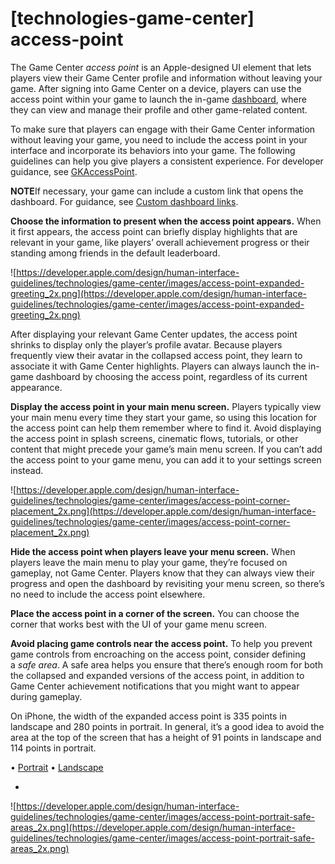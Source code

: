 # **[technologies-game-center] access-point**

The Game Center *access point* is an Apple-designed UI element that lets players view their Game Center profile and information without leaving your game. After signing into Game Center on a device, players can use the access point within your game to launch the in-game [dashboard](https://developer.apple.com/design/human-interface-guidelines/technologies/game-center/dashboard), where they can view and manage their profile and other game-related content.

To make sure that players can engage with their Game Center information without leaving your game, you need to include the access point in your interface and incorporate its behaviors into your game. The following guidelines can help you give players a consistent experience. For developer guidance, see [GKAccessPoint](https://developer.apple.com/documentation/gamekit/gkaccesspoint).

**NOTE**If necessary, your game can include a custom link that opens the dashboard. For guidance, see [Custom dashboard links](https://developer.apple.com/design/human-interface-guidelines/technologies/game-center/custom-dashboard-links).

**Choose the information to present when the access point appears.** When it first appears, the access point can briefly display highlights that are relevant in your game, like players’ overall achievement progress or their standing among friends in the default leaderboard.

![https://developer.apple.com/design/human-interface-guidelines/technologies/game-center/images/access-point-expanded-greeting_2x.png](https://developer.apple.com/design/human-interface-guidelines/technologies/game-center/images/access-point-expanded-greeting_2x.png)

After displaying your relevant Game Center updates, the access point shrinks to display only the player’s profile avatar. Because players frequently view their avatar in the collapsed access point, they learn to associate it with Game Center highlights. Players can always launch the in-game dashboard by choosing the access point, regardless of its current appearance.

**Display the access point in your main menu screen.** Players typically view your main menu every time they start your game, so using this location for the access point can help them remember where to find it. Avoid displaying the access point in splash screens, cinematic flows, tutorials, or other content that might precede your game’s main menu screen. If you can’t add the access point to your game menu, you can add it to your settings screen instead.

![https://developer.apple.com/design/human-interface-guidelines/technologies/game-center/images/access-point-corner-placement_2x.png](https://developer.apple.com/design/human-interface-guidelines/technologies/game-center/images/access-point-corner-placement_2x.png)

**Hide the access point when players leave your menu screen.** When players leave the main menu to play your game, they’re focused on gameplay, not Game Center. Players know that they can always view their progress and open the dashboard by revisiting your menu screen, so there’s no need to include the access point elsewhere.

**Place the access point in a corner of the screen.** You can choose the corner that works best with the UI of your game menu screen.

**Avoid placing game controls near the access point.** To help you prevent game controls from encroaching on the access point, consider defining a *safe area*. A safe area helps you ensure that there’s enough room for both the collapsed and expanded versions of the access point, in addition to Game Center achievement notifications that you might want to appear during gameplay.

On iPhone, the width of the expanded access point is 335 points in landscape and 280 points in portrait. In general, it’s a good idea to avoid the area at the top of the screen that has a height of 91 points in landscape and 114 points in portrait.

• [Portrait](https://developer.apple.com/design/human-interface-guidelines/technologies/game-center/access-point#)
• [Landscape](https://developer.apple.com/design/human-interface-guidelines/technologies/game-center/access-point#)

-

![https://developer.apple.com/design/human-interface-guidelines/technologies/game-center/images/access-point-portrait-safe-areas_2x.png](https://developer.apple.com/design/human-interface-guidelines/technologies/game-center/images/access-point-portrait-safe-areas_2x.png)